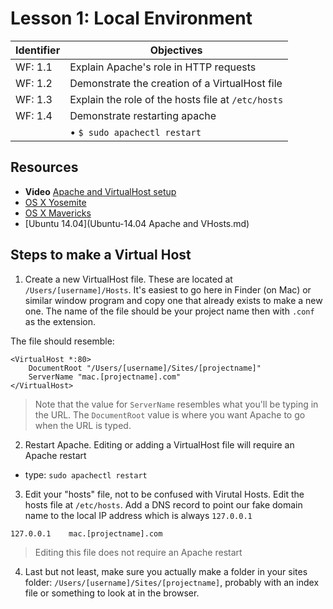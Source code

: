 # Lesson 1: Local Environment

Identifier   | Objectives
-------------|------------
WF: 1.1      | Explain Apache's role in HTTP requests
WF: 1.2      | Demonstrate the creation of a VirtualHost file
WF: 1.3      | Explain the role of the hosts file at `/etc/hosts`
WF: 1.4      | Demonstrate restarting apache
             | &bull; `$ sudo apachectl restart` 

## Resources
- __Video__ [Apache and VirtualHost setup](http://youtu.be/5hkyWkxFVLs)
- [OS X Yosemite](https://gist.github.com/bradwestfall/c3e44d5c1e4a74ad852e)
- [OS X Mavericks](https://gist.github.com/bradwestfall/df915300c0d5022e5cb2)
- [Ubuntu 14.04](Ubuntu-14.04 Apache and VHosts.md)

## Steps to make a Virtual Host

1) Create a new VirtualHost file. These are located at `/Users/[username]/Hosts`. It's easiest to go here in Finder (on Mac) or similar window program and copy one that already exists to make a new one. The name of the file should be your project name then with `.conf` as the extension.

The file should resemble:

```
<VirtualHost *:80>
    DocumentRoot "/Users/[username]/Sites/[projectname]"
    ServerName "mac.[projectname].com"
</VirtualHost>
```

> Note that the value for `ServerName` resembles what you'll be typing in the URL. The `DocumentRoot` value is where you want Apache to go when the URL is typed.

2) Restart Apache. Editing or adding a VirtualHost file will require an Apache restart
 - type: `sudo apachectl restart`

3) Edit your "hosts" file, not to be confused with Virutal Hosts. Edit the hosts file at `/etc/hosts`. Add a DNS record to point our fake domain name to the local IP address which is always `127.0.0.1`

```
127.0.0.1    mac.[projectname].com
```

> Editing this file does not require an Apache restart

4) Last but not least, make sure you actually make a folder in your sites folder: `/Users/[username]/Sites/[projectname]`, probably with an index file or something to look at in the browser.



